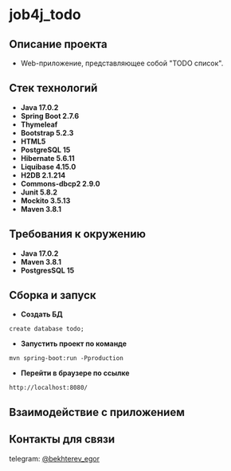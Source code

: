 # job4j_todo

## Описание проекта

* Web-приложение, представляющее собой "TODO список".

## Стек технологий

- **Java 17.0.2**
- **Spring Boot 2.7.6**
- **Thymeleaf**
- **Bootstrap 5.2.3**
- **HTML5**
- **PostgreSQL 15**
- **Hibernate 5.6.11**
- **Liquibase 4.15.0**
- **H2DB 2.1.214**
- **Commons-dbcp2 2.9.0**
- **Junit 5.8.2**
- **Mockito 3.5.13**
- **Maven 3.8.1**

## Требования к окружению

- **Java 17.0.2**
- **Maven 3.8.1**
- **PostgresSQL 15**

## Сборка и запуск

- **Создать БД**

``` 
create database todo;
```

- **Запустить проект по команде**

``` 
mvn spring-boot:run -Pproduction
```

- **Перейти в браузере по ссылке**

``` 
http://localhost:8080/
```

## Взаимодействие с приложением

## Контакты для связи
telegram: <a href="https://t.me/bekhterev_egor" target="blank">@bekhterev_egor</a>
